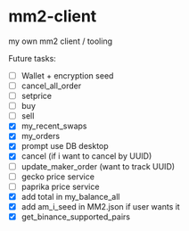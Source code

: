 # mm2-client
my own mm2 client / tooling

Future tasks:

- [ ] Wallet + encryption seed
- [ ] cancel_all_order
- [ ] setprice
- [ ] buy
- [ ] sell  
- [x] my_recent_swaps
- [x] my_orders
- [x] prompt use DB desktop
- [x] cancel (if i want to cancel by UUID)
- [ ] update_maker_order (want to track UUID)
- [ ] gecko price service
- [ ] paprika price service
- [x] add total in my_balance_all
- [x] add am_i_seed in MM2.json if user wants it  
- [x] get_binance_supported_pairs